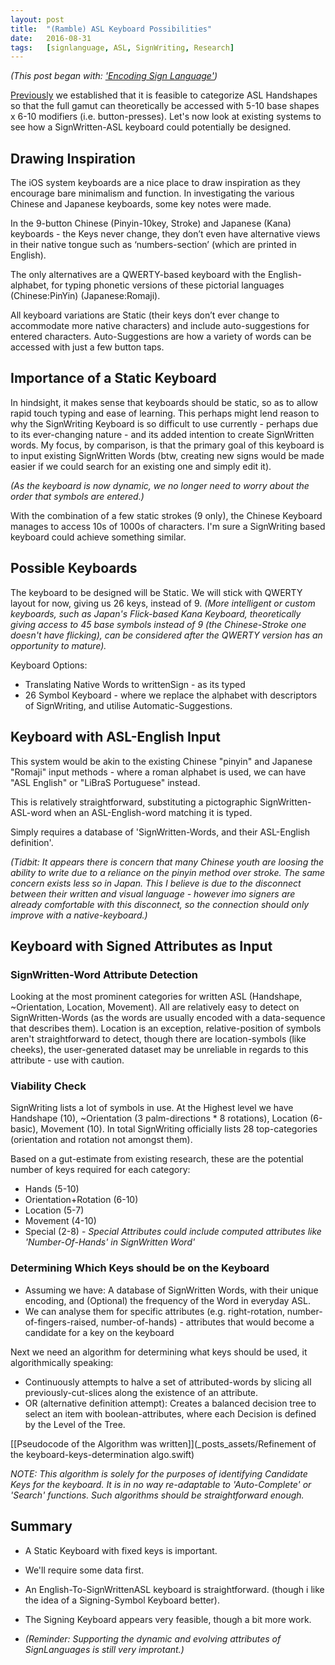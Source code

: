 ```yaml
---
layout:	post
title:	"(Ramble) ASL Keyboard Possibilities"
date:	2016-08-31
tags:	[signlanguage, ASL, SignWriting, Research]
---
```


_(This post began with: ['Encoding Sign Language'](Encoding-Sign-Language.html))_

[Previously](Common-Written-ASL-Symbology.html) we established that it is feasible to categorize ASL Handshapes so that the full gamut can theoretically be accessed with 5-10 base shapes x 6-10 modifiers (i.e. button-presses). Let's now look at existing systems to see how a SignWritten-ASL keyboard could potentially be designed.

## Drawing Inspiration

The iOS system keyboards are a nice place to draw inspiration as they encourage bare minimalism and function. In investigating the various Chinese and Japanese keyboards, some key notes were made.

In the 9-button Chinese (Pinyin-10key, Stroke) and Japanese (Kana) keyboards - the Keys never change, they don’t even have alternative views in their native tongue such as ‘numbers-section’ (which are printed in English).

The only alternatives are a QWERTY-based keyboard with the English-alphabet, for typing phonetic versions of these pictorial languages (Chinese:PinYin) (Japanese:Romaji).

All keyboard variations are Static (their keys don’t ever change to accommodate more native characters) and include auto-suggestions for entered characters. Auto-Suggestions are how a variety of words can be accessed with just a few button taps.

## Importance of a Static Keyboard

In hindsight, it makes sense that keyboards should be static, so as to allow rapid touch typing and ease of learning. This perhaps might lend reason to why the SignWriting Keyboard is so difficult to use currently - perhaps due to its ever-changing nature - and its added intention to create SignWritten words. My focus, by comparison, is that the primary goal of this keyboard is to input existing SignWritten Words (btw, creating new signs would be made easier if we could search for an existing one and simply edit it).

_(As the keyboard is now dynamic, we no longer need to worry about the order that symbols are entered.)_

With the combination of a few static strokes (9 only), the Chinese Keyboard manages to access 10s of 1000s of characters. I'm sure a SignWriting based keyboard could achieve something similar.

## Possible Keyboards

The keyboard to be designed will be Static.
We will stick with QWERTY layout for now, giving us 26 keys, instead of 9. _(More intelligent or custom keyboards, such as Japan's Flick-based Kana Keyboard, theoretically giving access to 45 base symbols instead of 9 (the Chinese-Stroke one doesn't have flicking), can be considered after the QWERTY version has an opportunity to mature)._

Keyboard Options:

- Translating Native Words to writtenSign - as its typed
- 26 Symbol Keyboard - where we replace the alphabet with descriptors of SignWriting, and utilise Automatic-Suggestions.


## Keyboard with ASL-English Input

This system would be akin to the existing Chinese "pinyin" and Japanese "Romaji" input methods - where a roman alphabet is used, we can have "ASL English" or "LiBraS Portuguese" instead.

This is relatively straightforward, substituting a pictographic SignWritten-ASL-word when an ASL-English-word matching it is typed.

Simply requires a database of 'SignWritten-Words, and their ASL-English definition'.

_(Tidbit: It appears there is concern that many Chinese youth are loosing the ability to write due to a reliance on the pinyin method over stroke. The same concern exists less so in Japan. This I believe is due to the disconnect between their written and visual language - however imo signers are already comfortable with this disconnect, so the connection should only improve with a native-keyboard.)_

## Keyboard with Signed Attributes as Input

### SignWritten-Word Attribute Detection

Looking at the most prominent categories for written ASL (Handshape, ~Orientation, Location, Movement). All are relatively easy to detect on SignWritten-Words (as the words are usually encoded with a data-sequence that describes them). Location is an exception, relative-position of symbols aren't straightforward to detect, though there are location-symbols (like cheeks), the user-generated dataset may be unreliable in regards to this attribute - use with caution.

### Viability Check

SignWriting lists a lot of symbols in use. At the Highest level we have Handshape (10), ~Orientation (3 palm-directions * 8 rotations), Location (6-basic), Movement (10). In total SignWriting officially lists 28 top-categories (orientation and rotation not amongst them).

Based on a gut-estimate from existing research, these are the potential number of keys required for each category:

- Hands (5-10)
- Orientation+Rotation (6-10)
- Location (5-7)
- Movement (4-10)
- Special (2-8) - _Special Attributes could include computed attributes like 'Number-Of-Hands' in SignWritten Word'_

### Determining Which Keys should be on the Keyboard

- Assuming we have: A database of SignWritten Words, with their unique encoding, and (Optional) the frequency of the Word in everyday ASL.
- We can analyse them for specific attributes (e.g. right-rotation, number-of-fingers-raised, number-of-hands) - attributes that would become a candidate for a key on the keyboard

Next we need an algorithm for determining what keys should be used, it algorithmically speaking:

- Continuously attempts to halve a set of attributed-words by slicing all previously-cut-slices along the existence of an attribute.
- OR (alternative definition attempt): Creates a balanced decision tree to select an item with boolean-attributes, where each Decision is defined by the Level of the Tree.

[[Pseudocode of the Algorithm was written]](_posts_assets/Refinement of the keyboard-keys-determination algo.swift)

_NOTE: This algorithm is solely for the purposes of identifying Candidate Keys for the keyboard. It is in no way re-adaptable to 'Auto-Complete' or 'Search' functions. Such algorithms should be straightforward enough._

## Summary

- A Static Keyboard with fixed keys is important.
- We'll require some data first.
- An English-To-SignWrittenASL keyboard is straightforward. (though i like the idea of a Signing-Symbol Keyboard better).
- The Signing Keyboard appears very feasible, though a bit more work. 

- _(Reminder: Supporting the dynamic and evolving attributes of SignLanguages is still very improtant.)_



